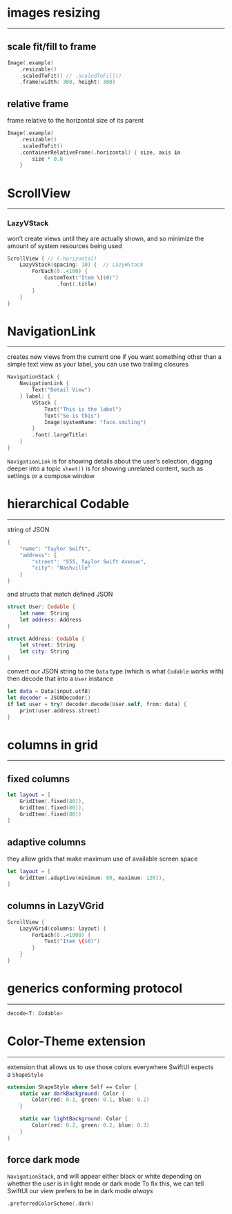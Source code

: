 # images resizing
___
## scale fit/fill to frame
```swift
Image(.example)
    .resizable()
    .scaledToFit() // .scaledToFill()
    .frame(width: 300, height: 300)
```

## relative frame
frame relative to the horizontal size of its parent
```swift
Image(.example)
    .resizable()
    .scaledToFit()
    .containerRelativeFrame(.horizontal) { size, axis in
        size * 0.8
    }
```

# ScrollView
___
### LazyVStack
won’t create views until they are actually shown, and so minimize the amount of system resources being used
```swift
ScrollView { // (.horizontal)
    LazyVStack(spacing: 10) {  // LazyHStack
        ForEach(0..<100) {
            CustomText("Item \($0)")
                .font(.title)
        }
    }
}
```
# NavigationLink
___
creates new views from the current one
if you want something other than a simple text view as your label, you can use two trailing closures
```swift
NavigationStack {
    NavigationLink {
        Text("Detail View")
    } label: {
        VStack {
            Text("This is the label")
            Text("So is this")
            Image(systemName: "face.smiling")
        }
        .font(.largeTitle)
    }
}
```
`NavigationLink` is for showing details about the user’s selection, digging deeper into a topic
`sheet()` is for showing unrelated content, such as settings or a compose window

# hierarchical Codable
___
string of JSON
```swift
{
	"name": "Taylor Swift",
	"address": {
		"street": "555, Taylor Swift Avenue",
		"city": "Nashville"
	}
}
```
and structs that match defined JSON
```swift
struct User: Codable {
    let name: String
    let address: Address
}

struct Address: Codable {
    let street: String
    let city: String
}
```

convert our JSON string to the `Data` type (which is what `Codable` works with)
then decode that into a `User` instance
```swift
let data = Data(input.utf8)
let decoder = JSONDecoder()
if let user = try? decoder.decode(User.self, from: data) {
    print(user.address.street)
}
```

# columns in grid
___
## fixed columns
```swift
let layout = [
    GridItem(.fixed(80)),
    GridItem(.fixed(80)),
    GridItem(.fixed(80))
]
```
## adaptive columns
they allow grids that make maximum use of available screen space
```swift
let layout = [
    GridItem(.adaptive(minimum: 80, maximum: 120)),
]
```

## columns in LazyVGrid
```swift
ScrollView {
    LazyVGrid(columns: layout) {
        ForEach(0..<1000) {
            Text("Item \($0)")
        }
    }
}
```


# generics conforming protocol
___
```swift
decode<T: Codable>
```

# Color-Theme extension
___
extension that allows us to use those colors everywhere SwiftUI expects a `ShapeStyle`
```swift
extension ShapeStyle where Self == Color {
    static var darkBackground: Color {
        Color(red: 0.1, green: 0.1, blue: 0.2)
    }

    static var lightBackground: Color {
        Color(red: 0.2, green: 0.2, blue: 0.3)
    }
}
```

## force dark mode
`NavigationStack`, and will appear either black or white depending on whether the user is in light mode or dark mode
To fix this, we can tell SwiftUI our view prefers to be in dark mode _always_
```swift
.preferredColorScheme(.dark)
```